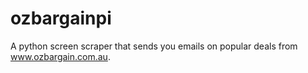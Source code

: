 # ozbargainpi
A python screen scraper that sends you emails on popular deals from www.ozbargain.com.au.
